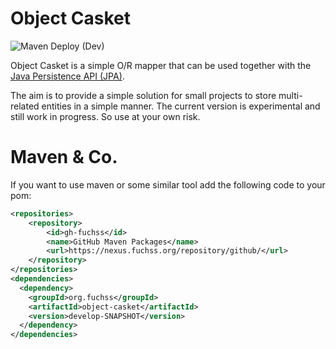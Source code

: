 # Object Casket
![Maven Deploy (Dev)](https://github.com/foxhutch/object-casket/workflows/Maven%20Deploy%20(Dev)/badge.svg)

Object Casket is a simple O/R mapper that can be used together with the [Java Persistence API (JPA)](https://docs.oracle.com/javaee/7/api/javax/persistence/package-summary.html).

The aim is to provide a simple solution for small projects to store multi-related entities in a simple manner. The current version is
experimental and still work in progress. So use at your own risk.

# Maven & Co.
If you want to use maven or some similar tool add the following code to your pom:
```xml
<repositories>
	<repository>
		<id>gh-fuchss</id>
		<name>GitHub Maven Packages</name>
		<url>https://nexus.fuchss.org/repository/github/</url>
	</repository>
</repositories>
<dependencies>
  <dependency>
    <groupId>org.fuchss</groupId>
    <artifactId>object-casket</artifactId>
    <version>develop-SNAPSHOT</version>
  </dependency>
</dependencies>
```
